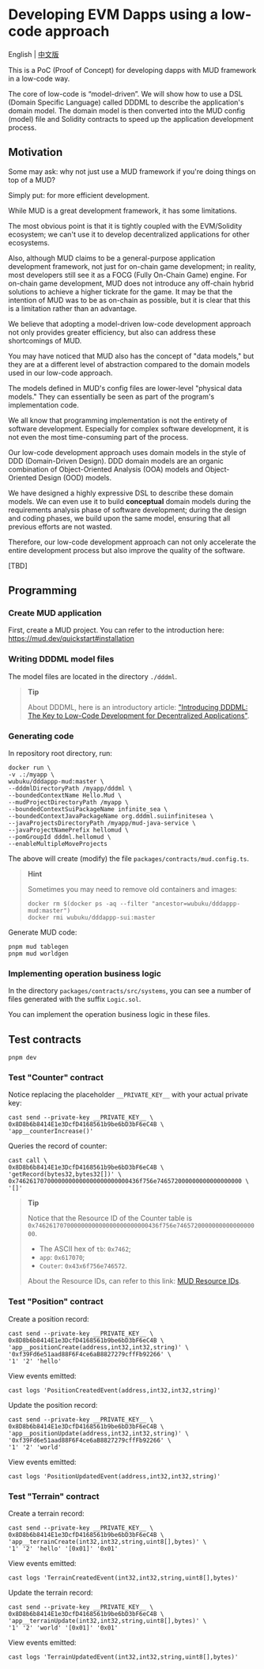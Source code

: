 # Developing EVM Dapps using a low-code approach

English | [中文版](./README_CN.md)

This is a PoC (Proof of Concept) for developing dapps with MUD framework in a low-code way.


The core of low-code is “model-driven”.
We will show how to use a DSL (Domain Specific Language) called DDDML to describe the application's domain model.
The domain model is then converted into the MUD config (model) file and Solidity contracts to speed up the application development process.


## Motivation

Some may ask: why not just use a MUD framework if you're doing things on top of a MUD?

Simply put: for more efficient development.

While MUD is a great development framework, it has some limitations.

The most obvious point is that it is tightly coupled with the EVM/Solidity ecosystem;
we can't use it to develop decentralized applications for other ecosystems.

Also, although MUD claims to be a general-purpose application development framework,
not just for on-chain game development; 
in reality, most developers still see it as a FOCG (Fully On-Chain Game) engine.
For on-chain game development, MUD does not introduce any off-chain hybrid solutions to achieve a higher tickrate for the game.
It may be that the intention of MUD was to be as on-chain as possible, but it is clear that this is a limitation rather than an advantage.

We believe that adopting a model-driven low-code development approach not only provides greater efficiency, but also can address these shortcomings of MUD.

You may have noticed that MUD also has the concept of "data models,"
but they are at a different level of abstraction compared to the domain models used in our low-code approach.

The models defined in MUD's config files are lower-level "physical data models."
They can essentially be seen as part of the program's implementation code.

We all know that programming implementation is not the entirety of software development.
Especially for complex software development, it is not even the most time-consuming part of the process.

Our low-code development approach uses domain models in the style of DDD (Domain-Driven Design).
DDD domain models are an organic combination of Object-Oriented Analysis (OOA) models and Object-Oriented Design (OOD) models.

We have designed a highly expressive DSL to describe these domain models.
We can even use it to build **conceptual** domain models during the requirements analysis phase of software development;
during the design and coding phases, we build upon the same model, ensuring that all previous efforts are not wasted.

Therefore, our low-code development approach can not only accelerate the entire development process but also improve the quality of the software.


[TBD]


## Programming

### Create MUD application

First, create a MUD project.
You can refer to the introduction here: https://mud.dev/quickstart#installation


### Writing DDDML model files

The model files are located in the directory `./dddml`.

> **Tip**
>
> About DDDML, here is an introductory article: ["Introducing DDDML: The Key to Low-Code Development for Decentralized Applications"](https://github.com/wubuku/Dapp-LCDP-Demo/blob/main/IntroducingDDDML.md).


### Generating code

In repository root directory, run:

```shell
docker run \
-v .:/myapp \
wubuku/dddappp-mud:master \
--dddmlDirectoryPath /myapp/dddml \
--boundedContextName Hello.Mud \
--mudProjectDirectoryPath /myapp \
--boundedContextSuiPackageName infinite_sea \
--boundedContextJavaPackageName org.dddml.suiinfinitesea \
--javaProjectsDirectoryPath /myapp/mud-java-service \
--javaProjectNamePrefix hellomud \
--pomGroupId dddml.hellomud \
--enableMultipleMoveProjects
```

The above will create (modify) the file `packages/contracts/mud.config.ts`.

> **Hint**
>
> Sometimes you may need to remove old containers and images:
>
> ```shell
> docker rm $(docker ps -aq --filter "ancestor=wubuku/dddappp-mud:master")
> docker rmi wubuku/dddappp-sui:master
> ```


Generate MUD code:

```shell
pnpm mud tablegen
pnpm mud worldgen
```


### Implementing operation business logic

In the directory `packages/contracts/src/systems`, you can see a number of files generated with the suffix `Logic.sol`.

You can implement the operation business logic in these files.

## Test contracts

```shell
pnpm dev
```

### Test "Counter" contract

Notice replacing the placeholder `__PRIVATE_KEY__` with your actual private key:

```shell
cast send --private-key __PRIVATE_KEY__ \
0x8D8b6b8414E1e3DcfD4168561b9be6bD3bF6eC4B \
'app__counterIncrease()'
```

Queries the record of counter:

```shell
cast call \
0x8D8b6b8414E1e3DcfD4168561b9be6bD3bF6eC4B \
'getRecord(bytes32,bytes32[])' \
0x74626170700000000000000000000000436f756e746572000000000000000000 \
'[]'
```

> **Tip**
>
> Notice that the Resource ID of the Counter table is `0x74626170700000000000000000000000436f756e746572000000000000000000`.
> 
> * The ASCII hex of `tb`: `0x7462`;
> * `app`: `0x617070`;
> * `Couter`: `0x43x6f756e746572`.
> 
> About the Resource IDs, can refer to this link: [MUD Resource IDs](https://mud.dev/world/resource-ids).


### Test "Position" contract

Create a position record:

```shell
cast send --private-key __PRIVATE_KEY__ \
0x8D8b6b8414E1e3DcfD4168561b9be6bD3bF6eC4B \
'app__positionCreate(address,int32,int32,string)' \
'0xf39Fd6e51aad88F6F4ce6aB8827279cffFb92266' \
'1' '2' 'hello'
```

View events emitted:

```shell
cast logs 'PositionCreatedEvent(address,int32,int32,string)'
```

Update the position record:

```shell
cast send --private-key __PRIVATE_KEY__ \
0x8D8b6b8414E1e3DcfD4168561b9be6bD3bF6eC4B \
'app__positionUpdate(address,int32,int32,string)' \
'0xf39Fd6e51aad88F6F4ce6aB8827279cffFb92266' \
'1' '2' 'world'
```

View events emitted:

```shell
cast logs 'PositionUpdatedEvent(address,int32,int32,string)'
```

### Test "Terrain" contract

Create a terrain record:

```shell
cast send --private-key __PRIVATE_KEY__ \
0x8D8b6b8414E1e3DcfD4168561b9be6bD3bF6eC4B \
'app__terrainCreate(int32,int32,string,uint8[],bytes)' \
'1' '2' 'hello' '[0x01]' '0x01'
```

View events emitted:

```shell
cast logs 'TerrainCreatedEvent(int32,int32,string,uint8[],bytes)'
```

Update the terrain record:

```shell
cast send --private-key __PRIVATE_KEY__ \
0x8D8b6b8414E1e3DcfD4168561b9be6bD3bF6eC4B \
'app__terrainUpdate(int32,int32,string,uint8[],bytes)' \
'1' '2' 'world' '[0x01]' '0x01'
```

View events emitted:

```shell
cast logs 'TerrainUpdatedEvent(int32,int32,string,uint8[],bytes)'
```


